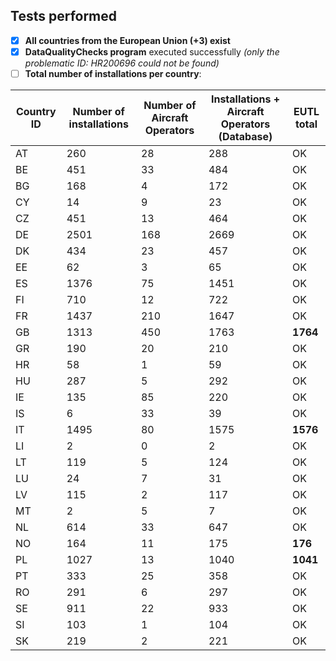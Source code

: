 ## Tests performed

- [x] **All countries from the European Union (+3) exist**
- [x] **DataQualityChecks program** executed successfully _(only the problematic ID: HR200696 could not be found)_
- [ ] **Total number of installations per country**: 

| Country ID | Number of installations | Number of Aircraft Operators | Installations + Aircraft Operators (Database) | EUTL total  |
|------------|-------------------------|------------------------------|-----------------------------------------------|-------------|
| AT         | 260                     | 28                           | 288                                           |  OK         |
| BE         | 451                     | 33                           | 484                                           | OK          |
| BG         | 168                     | 4                            | 172                                           | OK          |
| CY         | 14                      | 9                            | 23                                            | OK          |
| CZ         | 451                     | 13                           | 464                                           | OK          |
| DE         | 2501                    | 168                          | 2669                                          | OK          |
| DK         | 434                     | 23                           | 457                                           | OK          |
| EE         | 62                      | 3                            | 65                                            | OK          |
| ES         | 1376                    | 75                           | 1451                                          | OK          |
| FI         | 710                     | 12                           | 722                                           | OK          |
| FR         | 1437                    | 210                          | 1647                                          | OK          |
| GB         | 1313                    | 450                          | 1763                                          | **1764**        |
| GR         | 190                     | 20                           | 210                                           | OK          |
| HR         | 58                      | 1                            | 59                                            | OK          |
| HU         | 287                     | 5                            | 292                                           | OK          |
| IE         | 135                     | 85                           | 220                                           | OK          |
| IS         | 6                       | 33                           | 39                                            | OK          |
| IT         | 1495                    | 80                           | 1575                                          | **1576**        |
| LI         | 2                       | 0                            | 2                                             | OK          |
| LT         | 119                     | 5                            | 124                                           | OK          |
| LU         | 24                      | 7                            | 31                                            | OK          |
| LV         | 115                     | 2                            | 117                                           | OK          |
| MT         | 2                       | 5                            | 7                                             | OK          |
| NL         | 614                     | 33                           | 647                                           | OK          |
| NO         | 164                     | 11                           | 175                                           | **176**         |
| PL         | 1027                    | 13                           | 1040                                          | **1041**        |
| PT         | 333                     | 25                           | 358                                           | OK          |
| RO         | 291                     | 6                            | 297                                           | OK          |
| SE         | 911                     | 22                           | 933                                           | OK          |
| SI         | 103                     | 1                            | 104                                           | OK          |
| SK         | 219                     | 2                            | 221                                           | OK          |
